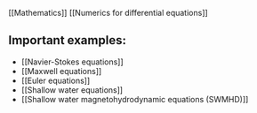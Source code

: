[[Mathematics]]
[[Numerics for differential equations]]


## Important examples:
- [[Navier-Stokes equations]]
- [[Maxwell equations]]
- [[Euler equations]]
- [[Shallow water equations]]
- [[Shallow water magnetohydrodynamic equations (SWMHD)]]


